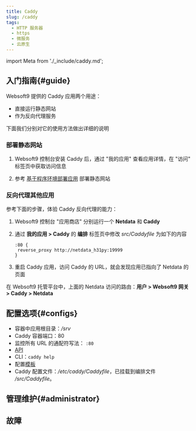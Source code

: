 ```yaml
---
title: Caddy
slug: /caddy
tags:
  - HTTP 服务器
  - https
  - 微服务
  - 云原生
---
```


import Meta from './_include/caddy.md';

<Meta name="meta" />

## 入门指南{#guide}

Websoft9 提供的 Caddy 应用两个用途：

- 直接运行静态网站
- 作为反向代理服务

下面我们分别对它的使用方法做出详细的说明

### 部署静态网站

1. Websoft9 控制台安装 Caddy 后，通过 "我的应用" 查看应用详情，在 "访问" 标签页中获取访问信息

2. 参考 [基于程序环境部署应用](runtime) 部署静态网站

### 反向代理其他应用

参考下面的步骤，体验 Caddy 反向代理的能力：

1. Websoft9 控制台 "应用商店" 分别运行一个 **Netdata** 和 **Caddy**

2. 通过 **我的应用 > Caddy** 的 **编排** 标签页中修改 *src/Caddyfile* 为如下的内容
   ```
   :80 {
    reverse_proxy http://netdata_h31py:19999
   }
   ```

3. 重启 Caddy 应用，访问 Caddy 的 URL，就会发现应用已指向了 Netdata 的页面

在 Websoft9 托管平台中，上面的 Netdata 访问的路由：**用户 > Websoft9 网关 > Caddy > Netdata**


## 配置选项{#configs}

- 容器中应用根目录：*/srv*
- Caddy 容器端口：80
- 监控所有 URL 的通配符写法： `:80`
- [API](https://caddyserver.com/docs/quick-starts/api)
- CLI：`caddy help`
- 配置[模板](https://caddy.community/c/wiki/13)
- Caddy 配置文件：*/etc/caddy/Caddyfile*，已挂载到编排文件 */src/Caddyfile*。 

## 管理维护{#administrator}

## 故障
